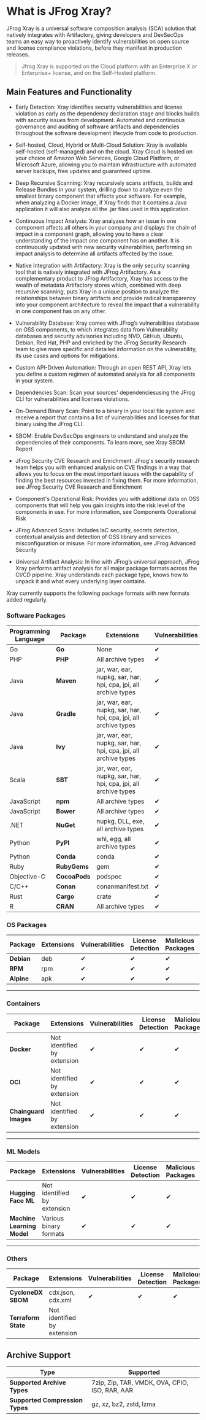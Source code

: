 # What is JFrog Xray?


JFrog Xray is a universal software composition analysis (SCA) solution that natively integrates with Artifactory, giving developers and DevSecOps teams an easy way to proactively identify vulnerabilities on open source and license compliance violations, before they manifest in production releases.

> Jfrog Xray is supported on the Cloud platform with an Enterprise X or Enterprise+ license, and on the Self-Hosted platform.

## Main Features and Functionality
-  Early Detection: Xray identifies security vulnerabilities and license violation as early as the dependency declaration stage and blocks builds with security issues from development. Automated and continuous governance and auditing of software artifacts and dependencies throughout the software development lifecycle from code to production.

-  Self-hosted, Cloud, Hybrid or Multi-Cloud Solution: Xray is available self-hosted (self-managed) and on the cloud. Xray Cloud is hosted on your choice of Amazon Web Services, Google Cloud Platform, or Microsoft Azure, allowing you to maintain infrastructure with automated server backups, free updates and guaranteed uptime.

-  Deep Recursive Scanning: Xray recursively scans artifacts, builds and Release Bundles in your system, drilling down to analyze even the smallest binary component that affects your software. For example, when analyzing a Docker image, if Xray finds that it contains a Java application it will also analyze all the .jar files used in this application.

-  Continuous Impact Analysis: Xray analyzes how an issue in one component affects all others in your company and displays the chain of impact in a component graph, allowing you to have a clear understanding of the impact one component has on another. It is continuously updated with new security vulnerabilities, performing an impact analysis to determine all artifacts affected by the issue.

-  Native Integration with Artifactory: Xray is the only security scanning tool that is natively integrated with JFrog Artifactory. As a complementary product to JFrog Artifactory, Xray has access to the wealth of metadata Artifactory stores which, combined with deep recursive scanning, puts Xray in a unique position to analyze the relationships between binary artifacts and provide radical transparency into your component architecture to reveal the impact that a vulnerability in one component has on any other.

-  Vulnerability Database: Xray comes with JFrog’s vulnerabilities database on OSS components, to which integrates data from Vulnerability databases and security advisories including NVD, GitHub, Ubuntu, Debian, Red Hat, PHP and enriched by the JFrog Security Research team to give more specific and detailed information on the vulnerability, its use cases and options for mitigations.

-  Custom API-Driven Automation: Through an open REST API, Xray lets you define a custom regimen of automated analysis for all components in your system.

- Dependencies Scan: Scan your sources' dependenciesusing the JFrog CLI for vulnerabilities and licenses violations.

- On-Demand Binary Scan: Point to a binary in your local file system and receive a report that contains a list of vulnerabilities and licenses for that binary using the JFrog CLI.

- SBOM: Enable DevSecOps engineers to understand and analyze the dependencies of their components. To learn more, see Xray SBOM Report

- JFrog Security CVE Research and Enrichment: JFrog's security research team helps you with enhanced analysis on CVE findings in a way that allows you to focus on the most important issues with the capability of finding the best resources invested in fixing them. For more information, see JFrog Security CVE Research and Enrichment

- Component's Operational Risk: Provides you with additional data on OSS components that will help you gain insights into the risk level of the components in use. For more information, see Components Operational Risk

- JFrog Advanced Scans: Includes IaC security, secrets detection, contextual analysis and detection of OSS library and services misconfiguration or misuse. For more information, see JFrog Advanced Security

- Universal Artifact Analysis: In line with JFrog’s universal approach, JFrog Xray performs artifact analysis for all major package formats across the CI/CD pipeline. Xray understands each package type, knows how to unpack it and what every underlying layer contains.

Xray currently supports the following package formats with new formats added regularly.

### Software Packages

| Programming Language | Package         | Extensions                             | Vulnerabilities | License Detection | Malicious Packages | Operational Risk | Dependencies |
|----------------------|------------------|----------------------------------------|-----------------|-------------------|--------------------|------------------|--------------|
| Go                   | **Go**           | None                                   | ✔               | ✔                 | ✔                  |                 | ✔            |
| PHP                  | **PHP**          | All archive types                      | ✔               | ✔                 | ✔                  |                 | ✔            |
| Java                 | **Maven**        | jar, war, ear, nupkg, sar, har, hpi, cpa, jpi, all archive types | ✔               | ✔            | ✔                  | ✔                | ✔            |
| Java                 | **Gradle**       | jar, war, ear, nupkg, sar, har, hpi, cpa, jpi, all archive types | ✔               | ✔            |                   | ✔                | ✔            |
| Java                 | **Ivy**          | jar, war, ear, nupkg, sar, har, hpi, cpa, jpi, all archive types | ✔               | ✔            |                   | ✔                | ✔            |
| Scala                | **SBT**          | jar, war, ear, nupkg, sar, har, hpi, cpa, jpi, all archive types | ✔               | ✔            |                   | ✔                | ✔            |
| JavaScript           | **npm**          | All archive types                      | ✔               | ✔                 | ✔                  | ✔                | ✔            |
| JavaScript           | **Bower**        | All archive types                      | ✔               | ✔                 | ✔                  |                 | ✔            |
| .NET                 | **NuGet**        | nupkg, DLL, exe, all archive types     | ✔               | ✔                 | ✔                  |                 | ✔            |
| Python               | **PyPI**         | whl, egg, all archive types            | ✔               | ✔                 | ✔                  |                 | ✔            |
| Python               | **Conda**        | conda                                  | ✔               | ✔                 | ✔                  |                 | ✔            |
| Ruby                 | **RubyGems**     | gem                                    | ✔               | ✔                 | ✔                  |                 | ✔            |
| Objective-C          | **CocoaPods**    | podspec                               | ✔               | ✔                 |                    |                 | ✔            |
| C/C++                | **Conan**        | conanmanifest.txt                     | ✔               | ✔                 | ✔                  |                 | ✔            |
| Rust                 | **Cargo**        | crate                                  | ✔               | ✔                 | ✔                  |                 | ✔            |
| R                    | **CRAN**         | All archive types                      | ✔               | ✔                 | ✔                  |                 | ✔            |

### OS Packages
| Package         | Extensions         | Vulnerabilities | License Detection | Malicious Packages | Operational Risk | Dependencies |
|------------------|--------------------|-----------------|-------------------|--------------------|------------------|--------------|
| **Debian**        | deb                | ✔               | ✔                 | ✔                  | ✔                | ✔            |
| **RPM**           | rpm                | ✔               | ✔                 | ✔                  | ✔                | ✔            |
| **Alpine**        | apk                | ✔               | ✔                 | ✔                  | ✔                | ✔            |

---

### Containers
| Package            | Extensions                    | Vulnerabilities | License Detection | Malicious Packages | Operational Risk | Dependencies |
|--------------------|-------------------------------|-----------------|-------------------|--------------------|------------------|--------------|
| **Docker**          | Not identified by extension    | ✔               | ✔                 | ✔                  | ✔                | ✔            |
| **OCI**             | Not identified by extension    | ✔               | ✔                 | ✔                  | ✔                | ✔            |
| **Chainguard Images** | Not identified by extension  | ✔               | ✔                 | ✔                  | ✔                | ✔            |

---

### ML Models
| Package                   | Extensions           | Vulnerabilities | License Detection | Malicious Packages | Operational Risk | Dependencies |
|---------------------------|----------------------|-----------------|-------------------|--------------------|------------------|--------------|
| **Hugging Face ML**      | Not identified by extension | ✔               | ✔                 | ✔                  | ✔                | ✔            |
| **Machine Learning Model**| Various binary formats | ✔               | ✔                 | ✔                  | ✔                | ✔            |

---

### Others
| Package                   | Extensions           | Vulnerabilities | License Detection | Malicious Packages | Operational Risk | Dependencies |
|---------------------------|----------------------|-----------------|-------------------|--------------------|------------------|--------------|
| **CycloneDX SBOM**        | cdx.json, cdx.xml    | ✔               | ✔                 | ✔                  | ✔                | ✔            |
| **Terraform State**       | Not identified by extension |                |                 |                   |                 |             |


## Archive Support
| Type                          | Supported                                    |
|-------------------------------|----------------------------------------------|
| **Supported Archive Types**    | 7zip, Zip, TAR, VMDK, OVA, CPIO, ISO, RAR, AAR |
| **Supported Compression Types** | gz, xz, bz2, zstd, lzma                    |